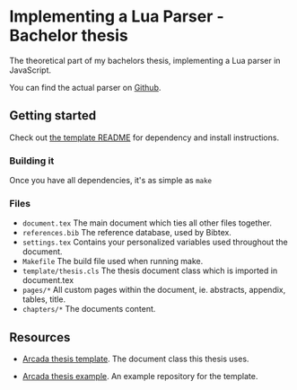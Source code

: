 # Implementing a Lua Parser - Bachelor thesis

The theoretical part of my bachelors thesis, implementing a Lua parser in JavaScript.

You can find the actual parser on [Github][parser-repo].

## Getting started

Check out [the template README][template-readme] for dependency and install instructions.

### Building it

Once you have all dependencies, it's as simple as `make`

### Files

* `document.tex` The main document which ties all other files together.
* `references.bib` The reference database, used by Bibtex.
* `settings.tex` Contains your personalized variables used throughout the document.
* `Makefile` The build file used when running make.
* `template/thesis.cls` The thesis document class which is imported in document.tex
* `pages/*` All custom pages within the document, ie. abstracts, appendix, tables, title.
* `chapters/*` The documents content.

## Resources

* [Arcada thesis template][template-repo]. The document class this thesis uses.

* [Arcada thesis example][template-example]. An example repository for the template.

[parser-repo]: https://github.com/oxyc/luaparse
[template-repo]: https://github.com/oxyc/arcada-thesis-template
[template-example]: https://github.com/oxyc/arcada-thesis-example
[template-readme]: https://github.com/oxyc/arcada-thesis-template#getting-started
